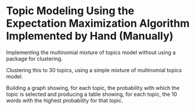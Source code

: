# Topic Modeling Using the Expectation Maximization Algorithm Implemented by Hand (Manually)

Implementing the multinomial mixture of topics model without using a package for clustering.

Clustering this to 30 topics, using a simple mixture of multinomial topics model.

Building a graph showing, for each topic, the probability with which the topic is selected and producing a table showing, for each topic, the 10 words with the highest probability for that topic.
